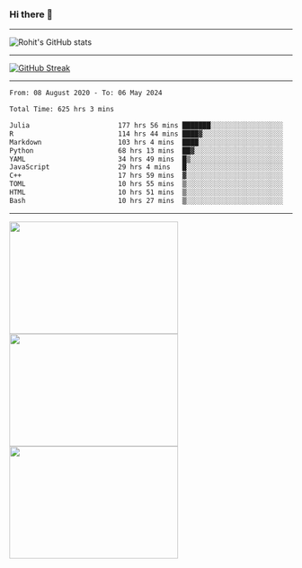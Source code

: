 ### Hi there 👋

<hr/>

![Rohit's GitHub stats](https://github-readme-stats.vercel.app/api?username=RohitRathore1&show_icons=true&theme=transparent)

<hr/>

[![GitHub Streak](http://github-readme-streak-stats.herokuapp.com?user=RohitRathore1&theme=dark&mode=weekly)](https://git.io/streak-stats)

<hr/>

<!--START_SECTION:waka-->

```txt
From: 08 August 2020 - To: 06 May 2024

Total Time: 625 hrs 3 mins

Julia                      177 hrs 56 mins ███████░░░░░░░░░░░░░░░░░░   28.47 %
R                          114 hrs 44 mins ████▓░░░░░░░░░░░░░░░░░░░░   18.36 %
Markdown                   103 hrs 4 mins  ████░░░░░░░░░░░░░░░░░░░░░   16.49 %
Python                     68 hrs 13 mins  ██▓░░░░░░░░░░░░░░░░░░░░░░   10.92 %
YAML                       34 hrs 49 mins  █▒░░░░░░░░░░░░░░░░░░░░░░░   05.57 %
JavaScript                 29 hrs 4 mins   █░░░░░░░░░░░░░░░░░░░░░░░░   04.65 %
C++                        17 hrs 59 mins  ▓░░░░░░░░░░░░░░░░░░░░░░░░   02.88 %
TOML                       10 hrs 55 mins  ▒░░░░░░░░░░░░░░░░░░░░░░░░   01.75 %
HTML                       10 hrs 51 mins  ▒░░░░░░░░░░░░░░░░░░░░░░░░   01.74 %
Bash                       10 hrs 27 mins  ▒░░░░░░░░░░░░░░░░░░░░░░░░   01.67 %
```

<!--END_SECTION:waka-->

<hr/>

<p>
  <img src="https://wakatime.com/share/@TeAmp0is0N/0205e68a-e5ed-48bf-b870-3c94c1fa77d3.svg" width="300" height="200">
  <img src="https://wakatime.com/share/@TeAmp0is0N/3935ee43-08a3-493e-8b95-60c1f9204b15.svg" width="300" height="200">
  <img src="https://wakatime.com/share/@TeAmp0is0N/8717aacc-7340-44e0-abb1-987dc9823fcd.svg" width="300" height="200">
</p>




